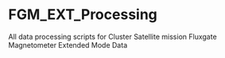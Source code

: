 # FGM_EXT_Processing
All data processing scripts for Cluster Satellite mission Fluxgate Magnetometer Extended Mode Data
